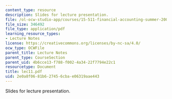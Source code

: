 ```yaml
---
content_type: resource
description: Slides for lecture presentation.
file: /ol-ocw-studio-app/courses/15-511-financial-accounting-summer-2004/2e0a8f0681b627456cbae06319aae443_lec11.pdf
file_size: 346492
file_type: application/pdf
learning_resource_types:
- Lecture Notes
license: https://creativecommons.org/licenses/by-nc-sa/4.0/
ocw_type: OCWFile
parent_title: Lecture Notes
parent_type: CourseSection
parent_uid: 4b6cce13-f788-f002-4a34-22f7794e22c1
resourcetype: Document
title: lec11.pdf
uid: 2e0a8f06-81b6-2745-6cba-e06319aae443
---
```

Slides for lecture presentation.